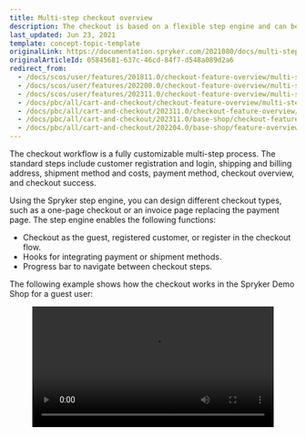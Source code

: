 ```yaml
---
title: Multi-step checkout overview
description: The checkout is based on a flexible step engine and can be adjusted to any use case.
last_updated: Jun 23, 2021
template: concept-topic-template
originalLink: https://documentation.spryker.com/2021080/docs/multi-step-checkout
originalArticleId: 05845681-637c-46cd-84f7-d548a089d2a6
redirect_from:
  - /docs/scos/user/features/201811.0/checkout-feature-overview/multi-step-checkout-overview.html
  - /docs/scos/user/features/202200.0/checkout-feature-overview/multi-step-checkout-overview.html
  - /docs/scos/user/features/202311.0/checkout-feature-overview/multi-step-checkout-overview.html
  - /docs/pbc/all/cart-and-checkout/checkout-feature-overview/multi-step-checkout-overview.html  
  - /docs/pbc/all/cart-and-checkout/202311.0/checkout-feature-overview/multi-step-checkout-overview.html  
  - /docs/pbc/all/cart-and-checkout/202311.0/base-shop/checkout-feature-overview/multi-step-checkout-overview.html
  - /docs/pbc/all/cart-and-checkout/202204.0/base-shop/feature-overviews/checkout-feature-overview/multi-step-checkout-overview.html
---
```


The checkout workflow is a fully customizable multi-step process. The standard steps include customer registration and login, shipping and billing address, shipment method and costs, payment method, checkout overview, and checkout success.

Using the Spryker step engine, you can design different checkout types, such as a one-page checkout or an invoice page replacing the payment page. The step engine enables the following functions:

* Checkout as the guest, registered customer, or register in the checkout flow.
* Hooks for integrating payment or shipment methods.
* Progress bar to navigate between checkout steps.

The following example shows how the checkout works in the Spryker Demo Shop for a guest user:

<figure class="video_container">
    <video width="100%" height="auto" controls>
    <source src="https://spryker.s3.eu-central-1.amazonaws.com/docs/pbc/all/cart-and-checkout/base-shop/feature-overviews/checkout-feature-overview/multi-step-checkout-overview.md/shop-guide-checkout.mp4" type="video/mp4">
  </video>
</figure>
